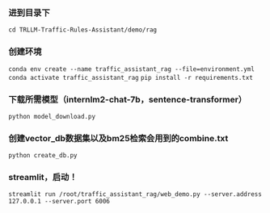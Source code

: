 ### 进到目录下
`cd TRLLM-Traffic-Rules-Assistant/demo/rag`

### 创建环境
`conda env create --name traffic_assistant_rag --file=environment.yml`
`conda activate traffic_assistant_rag`
`pip install -r requirements.txt`

### 下载所需模型（internlm2-chat-7b，sentence-transformer）
`python model_download.py`

### 创建vector_db数据集以及bm25检索会用到的combine.txt
`python create_db.py`

### streamlit，启动！
`streamlit run /root/traffic_assistant_rag/web_demo.py --server.address 127.0.0.1 --server.port 6006`
